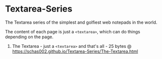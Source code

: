 # Textarea-Series
The Textarea series of the simplest and golfiest web notepads in the world.

The content of each page is just a `<textarea>`, which can do things depending on the page.

1. The Textarea - just a `<textarea>` and that's all - 25 bytes @ <https://schas002.github.io/Textarea-Series/The-Textarea.html>
